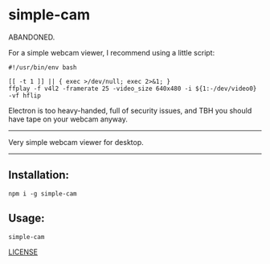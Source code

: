 # simple-cam

ABANDONED.

For a simple webcam viewer, I recommend using a little script:

```shell
#!/usr/bin/env bash

[[ -t 1 ]] || { exec >/dev/null; exec 2>&1; }
ffplay -f v4l2 -framerate 25 -video_size 640x480 -i ${1:-/dev/video0} -vf hflip
```

Electron is too heavy-handed, full of security issues, and TBH you should have
tape on your webcam anyway.

----

Very simple webcam viewer for desktop.

----

## Installation:

`npm i -g simple-cam`

## Usage:

`simple-cam`

[LICENSE](./LICENSE.md)
